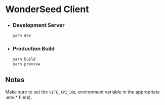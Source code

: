# WonderSeed Client

- ### Development Server
   ```bash
   yarn dev
   ```

- ### Production Build
   ```bash
   yarn build
   yarn preview
   ```

## Notes

Make sure to set the `VITE_API_URL` environment variable in the appropriate .env.* file(s).